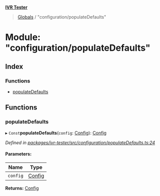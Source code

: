 **[IVR Tester](../README.md)**

> [Globals](../README.md) / "configuration/populateDefaults"

# Module: "configuration/populateDefaults"

## Index

### Functions

* [populateDefaults](_configuration_populatedefaults_.md#populatedefaults)

## Functions

### populateDefaults

▸ `Const`**populateDefaults**(`config`: [Config](../interfaces/_configuration_config_.config.md)): [Config](../interfaces/_configuration_config_.config.md)

*Defined in [packages/ivr-tester/src/configuration/populateDefaults.ts:24](https://github.com/SketchingDev/ivr-tester/blob/d4b858b/packages/ivr-tester/src/configuration/populateDefaults.ts#L24)*

#### Parameters:

Name | Type |
------ | ------ |
`config` | [Config](../interfaces/_configuration_config_.config.md) |

**Returns:** [Config](../interfaces/_configuration_config_.config.md)
